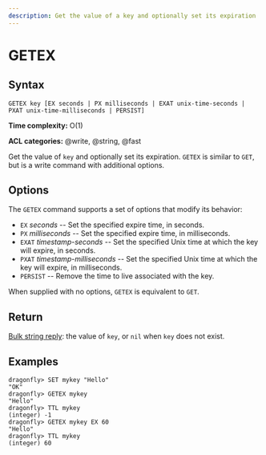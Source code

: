 ```yaml
---
description: Get the value of a key and optionally set its expiration
---
```


# GETEX

## Syntax

    GETEX key [EX seconds | PX milliseconds | EXAT unix-time-seconds | PXAT unix-time-milliseconds | PERSIST]

**Time complexity:** O(1)

**ACL categories:** @write, @string, @fast

Get the value of `key` and optionally set its expiration.
`GETEX` is similar to `GET`, but is a write command with additional options.

## Options

The `GETEX` command supports a set of options that modify its behavior:

* `EX` *seconds* -- Set the specified expire time, in seconds.
* `PX` *milliseconds* -- Set the specified expire time, in milliseconds.
* `EXAT` *timestamp-seconds* -- Set the specified Unix time at which the key will expire, in seconds.
* `PXAT` *timestamp-milliseconds* -- Set the specified Unix time at which the key will expire, in milliseconds.
* `PERSIST` -- Remove the time to live associated with the key.

When supplied with no options, `GETEX` is equivalent to `GET`.

## Return

[Bulk string reply](https://redis.io/docs/reference/protocol-spec#resp-bulk-strings): the value of `key`, or `nil` when `key` does not exist.

## Examples

```shell
dragonfly> SET mykey "Hello"
"OK"
dragonfly> GETEX mykey
"Hello"
dragonfly> TTL mykey
(integer) -1
dragonfly> GETEX mykey EX 60
"Hello"
dragonfly> TTL mykey
(integer) 60
```
